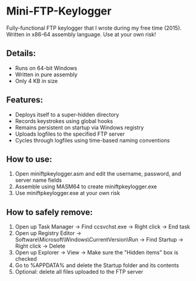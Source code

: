 # Mini-FTP-Keylogger
Fully-functional FTP keylogger that I wrote during my free time (2015). Written in x86-64 assembly language. Use at your own risk!

## Details:
- Runs on 64-bit Windows
- Written in pure assembly
- Only 4 KB in size

## Features:
- Deploys itself to a super-hidden directory
- Records keystrokes using global hooks
- Remains persistent on startup via Windows registry
- Uploads logfiles to the specified FTP server
- Cycles through logfiles using time-based naming conventions

## How to use:
1. Open miniftpkeylogger.asm and edit the username, password, and server name fields
2. Assemble using MASM64 to create miniftpkeylogger.exe
3. Use miniftpkeylogger.exe at your own risk

## How to safely remove:
1. Open up Task Manager -> Find ccsvchst.exe -> Right click -> End task
2. Open up Registry Editor -> Software\Microsoft\Windows\CurrentVersion\Run -> Find Startup -> Right click -> Delete
3. Open up Explorer -> View -> Make sure the "Hidden items" box is checked
4. Go to %APPDATA% and delete the Startup folder and its contents
5. Optional: delete all files uploaded to the FTP server
